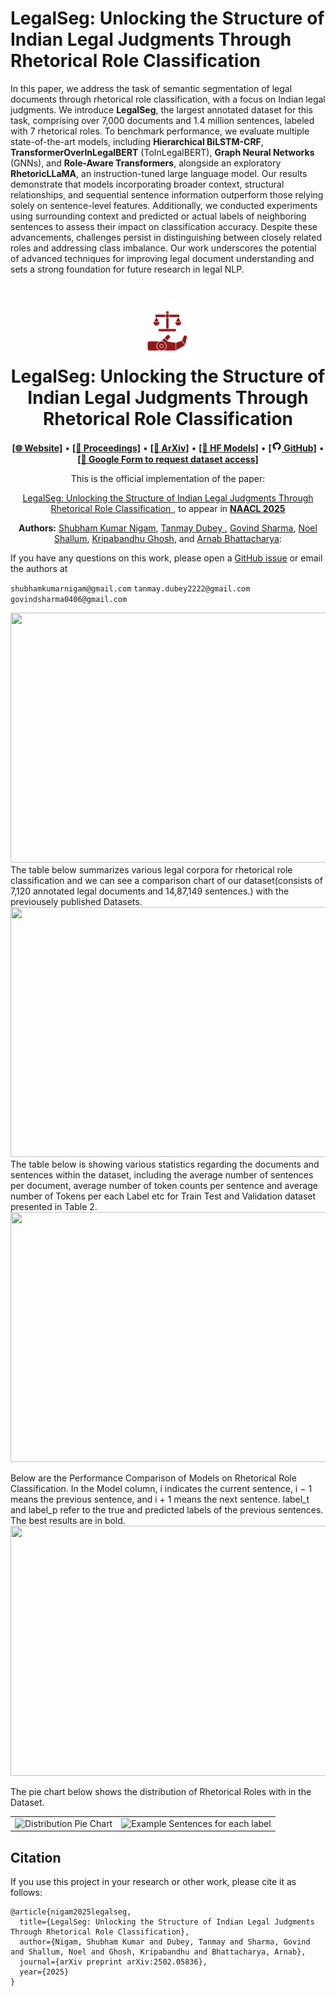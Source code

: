 # LegalSeg: Unlocking the Structure of Indian Legal Judgments Through Rhetorical Role Classification
In this paper, we address the task of semantic segmentation of legal documents through rhetorical role classification, with a focus on Indian legal judgments. We introduce **LegalSeg**, the largest annotated dataset for this task, comprising over 7,000 documents and 1.4 million sentences, labeled with 7 rhetorical roles. To benchmark performance, we evaluate multiple state-of-the-art models, including **Hierarchical BiLSTM-CRF**, **TransformerOverInLegalBERT** (ToInLegalBERT), **Graph Neural Networks** (GNNs), and **Role-Aware Transformers**, alongside an exploratory **RhetoricLLaMA**, an instruction-tuned large language model. Our results demonstrate that models incorporating broader context, structural relationships, and sequential sentence information outperform those relying solely on sentence-level features. Additionally, we conducted experiments using surrounding context and predicted or actual labels of neighboring sentences to assess their impact on classification accuracy. Despite these advancements, challenges persist in distinguishing between closely related roles and addressing class imbalance. Our work underscores the potential of advanced techniques for improving legal document understanding and sets a strong foundation for future research in legal NLP.

<h1 align="center">
<img src="images/L-NLP_Logo_Transparent.png" width="100" alt="L-NLP" />
<br>
LegalSeg: Unlocking the Structure of Indian Legal Judgments Through Rhetorical Role Classification
</h1>


<p align="center">
  <a href="https://huggingface.co/L-NLProc"><b>[🌐 Website]</b></a> •
  <a href=><b>[📜 Proceedings]</b></a> •
  <a href="https://arxiv.org/abs/2502.05836"><b>[📜 ArXiv]</b></a> •
  <a href="https://huggingface.co/collections/L-NLProc/legalseg-models-67b8b42b5e1b74491fec8345"><b>[🤗 HF Models]</b></a> •
  <a href="https://github.com/ShubhamKumarNigam/LegalSeg"><b>[<img src="images/icons8-github-16.png" alt="Github" /> GitHub]</b></a> •
  <a href="https://forms.gle/PaUDZNgVi78R4WLK7"><b>[📝 Google Form to request dataset access]</b></a> 
</p>

<p align="center">
  This is the official implementation of the paper:
</p>
<p align="center">
  <a href="https://arxiv.org/abs/2502.05836">LegalSeg: Unlocking the Structure of Indian Legal Judgments Through Rhetorical Role Classification
</a>, to appear in <strong> <a href="https://2025.naacl.org/">NAACL 2025</a> </strong>
   
</p>
<p align="center">
 <b>Authors:</b> <a href="https://sites.google.com/view/shubhamkumarnigam">Shubham Kumar Nigam</a>, <a href="https://www.linkedin.com/in/tanmay-dubey-6062a3205/">Tanmay Dubey </a>, <a href="https://www.linkedin.com/in/govind-sharma-0374251b2/">Govind Sharma</a>, <a href="https://www.linkedin.com/in/noelshallum/">Noel Shallum</a>, <a href="https://sites.google.com/view/kripabandhughosh-homepage/home">Kripabandhu Ghosh</a>, and <a href="https://www.cse.iitk.ac.in/users/arnabb/">Arnab Bhattacharya</a>:
</p>

If you have any questions on this work, please open a [GitHub issue](https://github.com/ShubhamKumarNigam/LegalSeg/issues) or email the authors at

```shubhamkumarnigam@gmail.com``` ```tanmay.dubey2222@gmail.com``` ```govindsharma0406@gmail.com```

<img src="images/Example_diagram.jpg" width ="900" height="400" />
The table below summarizes various legal corpora for rhetorical role classification and we can see a comparison chart of our dataset(consists of 7,120 annotated legal documents and 14,87,149 sentences.) with the previousely published Datasets.

<img src="images/dataset_comparison.png" width ="800" height="400" />
The table below is showing various statistics regarding the documents and sentences within the dataset, including the average number of sentences per document, average number of token counts per sentence and average number of Tokens per each Label etc for Train Test and Validation dataset presented in Table 2.
<img src="images/dataset_statistics.png" width ="650" height="400" />

Below are the Performance Comparison of Models on Rhetorical Role Classification. In the Model column, i indicates the current sentence, i − 1 means the previous sentence, and i + 1 means the next sentence. label_t
and label_p refer to the true and predicted labels of the previous sentences. The best results are in bold.
<img src="images/models_comparison.png" width ="800" height="400" />


The pie chart below shows the distribution of Rhetorical Roles with in the Dataset.
<table>
  <tr>
    <td><img src="images/LegalSeg_pie_chart.png" width ="450" height="300" alt="Distribution Pie Chart" /></td>
    <td><img src="images/Example_sent.jpg" alt="Example Sentences for each label" /></td>
  </tr>
</table>

## Citation
If you use this project in your research or other work, please cite it as follows:
```
@article{nigam2025legalseg,
  title={LegalSeg: Unlocking the Structure of Indian Legal Judgments Through Rhetorical Role Classification},
  author={Nigam, Shubham Kumar and Dubey, Tanmay and Sharma, Govind and Shallum, Noel and Ghosh, Kripabandhu and Bhattacharya, Arnab},
  journal={arXiv preprint arXiv:2502.05836},
  year={2025}
}

